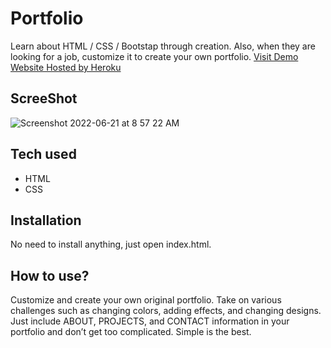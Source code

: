 # Portfolio
 Learn about HTML / CSS / Bootstap through creation. Also, when they are looking for a job, customize it to create your own portfolio.
[Visit Demo Website Hosted by Heroku](https://seb-portfolio.herokuapp.com/)

## ScreeShot
![Screenshot 2022-06-21 at 8 57 22 AM](https://user-images.githubusercontent.com/29359118/174710134-9f4ad307-37b9-431d-89b6-b35b889e9f64.png)

## Tech used
* HTML
* CSS

## Installation
No need to install anything, just open index.html.

## How to use?
Customize and create your own original portfolio. Take on various challenges such as changing colors, adding effects, and changing designs. Just include ABOUT, PROJECTS, and CONTACT information in your portfolio and don’t get too complicated. Simple is the best.
